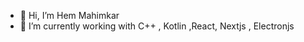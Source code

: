 - 👋 Hi, I’m Hem Mahimkar 
- 🌱 I’m currently working with C++ , Kotlin ,React, Nextjs , Electronjs


<!---
Ironteen23/Ironteen23 is a ✨ special ✨ repository because its `README.md` (this file) appears on your GitHub profile.
You can click the Preview link to take a look at your changes.
--->
